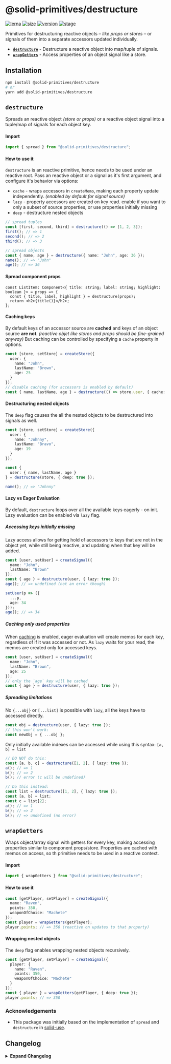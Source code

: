 # @solid-primitives/destructure

[![lerna](https://img.shields.io/badge/maintained%20with-lerna-cc00ff.svg?style=for-the-badge)](https://lerna.js.org/)
[![size](https://img.shields.io/bundlephobia/minzip/@solid-primitives/destructure?style=for-the-badge&label=size)](https://bundlephobia.com/package/@solid-primitives/destructure)
[![version](https://img.shields.io/npm/v/@solid-primitives/destructure?style=for-the-badge)](https://www.npmjs.com/package/@solid-primitives/destructure)
[![stage](https://img.shields.io/endpoint?style=for-the-badge&url=https%3A%2F%2Fraw.githubusercontent.com%2Fdavedbase%2Fsolid-primitives%2Fmain%2Fassets%2Fbadges%2Fstage-2.json)](https://github.com/davedbase/solid-primitives#contribution-process)

Primitives for destructuring reactive objects _– like props or stores –_ or signals of them into a separate accessors updated individually.

- **[`destructure`](#destructure)** - Destructure a reactive object into map/tuple of signals.
- **[`wrapGetters`](#wrapGetters)** - Access properties of an object signal like a store.

## Installation

```bash
npm install @solid-primitives/destructure
# or
yarn add @solid-primitives/destructure
```

## `destructure`

Spreads an reactive object _(store or props)_ or a reactive object signal into a tuple/map of signals for each object key.

#### Import

```ts
import { spread } from "@solid-primitives/destructure";
```

#### How to use it

`destructure` is an reactive primitive, hence needs to be used under an reactive root. Pass an reactive object or a signal as it's first argument, and configure it's behavior via options:

- `cache` - wraps accessors in `createMemo`, making each property update independently. _(enabled by default for signal source)_
- `lazy` - property accessors are created on key read. enable if you want to only a subset of source properties, or use properties initially missing
- `deep` - destructure nested objects

```ts
// spread tuples
const [first, second, third] = destructure(() => [1, 2, 3]);
first(); // => 1
second(); // => 2
third(); // => 3

// spread objects
const { name, age } = destructure({ name: "John", age: 36 });
name(); // => "John"
age(); // => 36
```

#### Spread component props

```tsx
const ListItem: Component<{ title: string; label: string; highlight: boolean }> = props => {
  const { title, label, highlight } = destructure(props);
  return <h2>{title()}</h2>;
};
```

#### Caching keys

By default keys of an accessor source are **cached** and keys of an object source **are not**. _(reactive objet like stores and props should be fine-grained anyway)_ But caching can be controlled by specifying a `cache` property in options.

```ts
const [store, setStore] = createStore({
  user: {
    name: "John",
    lastName: "Brown",
    age: 25
  }
});
// disable caching (for accessors is enabled by default)
const { name, lastName, age } = destructure(() => store.user, { cache: false });
```

#### Destructuring nested objects

The `deep` flag causes the all the nested objects to be destructured into signals as well.

```ts
const [store, setStore] = createStore({
  user: {
    name: "Johnny",
    lastName: "Bravo",
    age: 19
  }
});

const {
  user: { name, lastName, age }
} = destructure(store, { deep: true });

name(); // => "Johnny"
```

#### Lazy vs Eager Evaluation

By default, `destructure` loops over all the available keys eagerly - on init. Lazy evaluation can be enabled via `lazy` flag.

##### Accessing keys initially missing

Lazy access allows for getting hold of accessors to keys that are not in the object yet, while still being reactive, and updating when that key will be added.

```ts
const [user, setUser] = createSignal({
  name: "John",
  lastName: "Brown"
});
const { age } = destructure(user, { lazy: true });
age(); // => undefined (not an error though)

setUser(p => ({
  ...p,
  age: 34
}));
age(); // => 34
```

##### Caching only used properties

When [caching](#caching-keys) is enabled, eager evaluation will create memos for each key, regardless of if it was accessed or not. As `lazy` waits for your read, the memos are created only for accessed keys.

```ts
const [user, setUser] = createSignal({
  name: "John",
  lastName: "Brown",
  age: 25
});
// only the `age` key will be cached
const { age } = destructure(user, { lazy: true });
```

##### Spreading limitations

No `{...obj}` or `[...list]` is possible with `lazy`, all the keys have to accessed directly.

```ts
const obj = destructure(user, { lazy: true });
// this won't work:
const newObj = { ...obj };
```

Only initially available indexes can be accessed while using this syntax: `[a, b] = list`

```ts
// DO NOT do this:
const [a, b, c] = destructure([1, 2], { lazy: true });
a(); // => 1
b(); // => 2
b(); // error (c will be undefined)

// Do this instead:
const list = destructure([1, 2], { lazy: true });
const [a, b] = list;
const c = list[2];
a(); // => 1
b(); // => 2
b(); // => undefined (no error)
```

## `wrapGetters`

Wraps object/array signal with getters for every key, making accessing properties similar to component props/store. Properties are cached with memos on access, so th primitive needs to be used in a reactive context.

#### Import

```ts
import { wrapGetters } from "@solid-primitives/destructure";
```

#### How to use it

```ts
const [getPlayer, setPlayer] = createSignal({
  name: "Raven",
  points: 350,
  weaponOfChoice: "Machete"
});
const player = wrapGetters(getPlayer);
player.points; // => 350 (reactive on updates to that property)
```

#### Wrapping nested objects

The `deep` flag enables wrapping nested objects recursively.

```ts
const [getPlayer, setPlayer] = createSignal({
  player: {
    name: "Raven",
    points: 350,
    weaponOfChoice: "Machete"
  }
});
const { player } = wrapGetters(getPlayer, { deep: true });
player.points; // => 350
```

### Acknowledgements

- This package was initially based on the implementation of `spread` and `destructure` in [solid-use](https://github.com/LXSMNSYC/solid-use).

## Changelog

<details>
<summary><b>Expand Changelog</b></summary>

0.0.100

Initial release of the destructure package.

</details>
